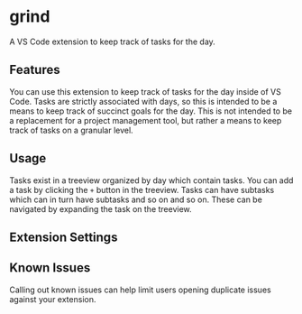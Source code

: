 # grind

A VS Code extension to keep track of tasks for the day.

## Features

You can use this extension to keep track of tasks for the day inside of VS Code. Tasks are strictly associated with days, so this is intended to be a means to keep track of succinct goals for the day. This is not intended to be a replacement for a project management tool, but rather a means to keep track of tasks on a granular level.

## Usage

Tasks exist in a treeview organized by day which contain tasks. You can add a task by clicking the `+` button in the treeview. Tasks can have subtasks which can in turn have subtasks and so on and so on. These can be navigated by expanding the task on the treeview.

## Extension Settings

## Known Issues

Calling out known issues can help limit users opening duplicate issues against your extension.
